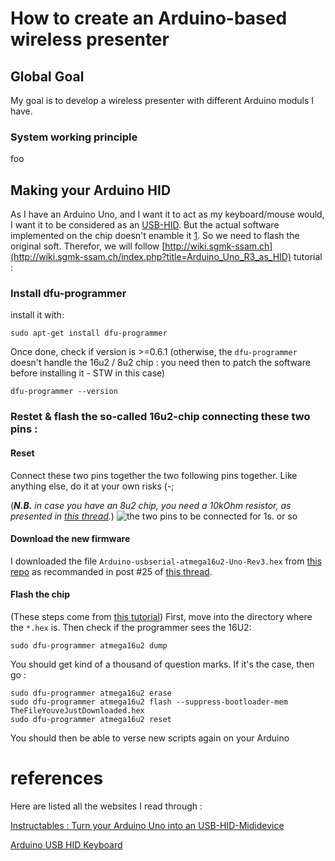 # How to create an Arduino-based wireless presenter

## Global Goal

My goal is to develop a wireless presenter with different Arduino moduls I have.

### System working principle
foo

## Making your Arduino HID
As I have an Arduino Uno, and I want it to act as my keyboard/mouse would, I want it to be considered as an [USB-HID](http://en.wikipedia.org/wiki/USB_human_interface_device_class). But the actual software implemented on the chip doesn't enamble it [1](http://wiki.sgmk-ssam.ch/index.php?title=Arduino_Uno_R3_as_HID). So we need to flash the original soft. Therefor, we will follow [http://wiki.sgmk-ssam.ch](http://wiki.sgmk-ssam.ch/index.php?title=Arduino_Uno_R3_as_HID) tutorial :

### Install dfu-programmer
install it with:

    sudo apt-get install dfu-programmer

Once done, check if version is >=0.6.1 (otherwise, the `dfu-programmer` doesn't handle the 16u2 / 8u2 chip : you need then to patch the software before installing it - STW in this case)

    dfu-programmer --version

### Restet & flash the so-called 16u2-chip connecting these two pins :

#### Reset
Connect these two pins together the two following pins together. Like anything else, do it at your own risks (-;

(_**N.B.** in case you have an 8u2 chip, you need a 10kOhm resistor, as presented in [this thread](http://arduino.cc/en/Hacking/DFUProgramming8U2)._)
![the two pins to be connected for 1s. or so](http://arduino.cc/en/uploads/Hacking/Uno-front-DFU-reset.png "the two pins to be connected for 1s. or so")

#### Download the new firmware
I downloaded the file `Arduino-usbserial-atmega16u2-Uno-Rev3.hex` from [this repo](https://roboticsclub.org/redmine/projects/quadrotor/repository/revisions/58d82c77908eee0e1c222f7b38691e6532deb77b/entry/arduino-1.0/hardware/arduino/firmwares/arduino-usbserial/Arduino-usbserial-atmega16u2-Uno-Rev3.hex) as recommanded in post #25 of [this thread](http://forum.arduino.cc/index.php?topic=106580.2).

#### Flash the chip
(These steps come from [this tutorial](http://wiki.sgmk-ssam.ch/index.php?title=Arduino_Uno_R3_as_HID))
First, move into the directory where the `*.hex` is. Then check if the programmer sees the 16U2: 

    sudo dfu-programmer atmega16u2 dump
    
You should get kind of a thousand of question marks. If it's the case, then go :

    sudo dfu-programmer atmega16u2 erase
    sudo dfu-programmer atmega16u2 flash --suppress-bootloader-mem TheFileYouveJustDownloaded.hex
    sudo dfu-programmer atmega16u2 reset

You should then be able to verse new scripts again on your Arduino

# references
Here are listed all the websites I read through :

[Instructables : Turn your Arduino Uno into an USB-HID-Mididevice](http://www.instructables.com/id/Turn-your-Arduino-Uno-into-an-USB-HID-Mididevice/)

[Arduino USB HID Keyboard](http://mitchtech.net/arduino-usb-hid-keyboard/)

